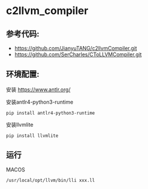 # c2llvm_compiler

## 参考代码:
- https://github.com/JianyuTANG/c2llvmCompiler.git
- https://github.com/SerCharles/CToLLVMCompiler.git

## 环境配置:

安装 https://www.antlr.org/

安装antlr4-python3-runtime

``` 
pip install antlr4-python3-runtime
```

安装llvmlite

```
pip install llvmlite
```


## 运行

MACOS
```
/usr/local/opt/llvm/bin/lli xxx.ll
```
